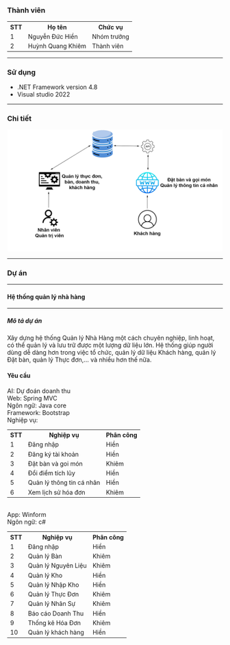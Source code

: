 <h3>Thành viên</h3>
<table>
  <tr>
    <th>STT</th>
    <th>Họ tên</th>
    <th>Chức vụ</th>
  </tr>
  <tr>
    <td>1</td>
    <td>Nguyễn Đức Hiền</td>
    <td>Nhóm trưởng</td>
  </tr>
  <tr>
    <td>2</td>
    <td>Huỳnh Quang Khiêm</td>
    <td>Thành viên</td>
  </tr>
</table>
<hr>
<h3>Sử dụng</h3>
<ul>
  <li>.NET Framework version 4.8</li>
  <li>Visual studio 2022</li>
</ul>
<hr>
<h3>Chi tiết</h3>
<img src="Untitled-1.png"/>
<hr>
<h3>Dự án</h3>
<hr>
<h4>Hệ thống quản lý nhà hàng</h4>
<hr>
<h5>Mô tả dự án</h5>
Xây dựng hệ thống Quản lý Nhà Hàng một cách chuyên nghiệp, linh hoạt, có thể quản lý và lưu trữ được một lượng dữ liệu lớn. Hệ thống giúp người dùng dễ dàng hơn trong việc tổ chức, quản lý dữ liệu Khách hàng, quản lý Đặt bàn, quản lý Thực đơn,… và nhiều hơn thế nữa.
<br>
<h4>Yêu cầu</h4>
AI: Dự đoán doanh thu <br>
Web: Spring MVC <br>
Ngôn ngữ: Java core <br>
Framework: Bootstrap <br>
Nghiệp vụ: <br>
<table>
  <tr>
    <th>STT</th>
    <th>Nghiệp vụ</th>
    <th>Phân công</th>
  </tr>
  <tr>
    <td>1</td>
    <td>Đăng nhập</td>
    <td>Hiền</td>
  </tr>
  <tr>
    <td>2</td>
    <td>Đăng ký tài khoản</td>
    <td>Hiền</td>
  </tr>
  <tr>
    <td>3</td>
    <td>Đặt bàn và goi món</td>
    <td>Khiêm</td>
  </tr>
  <tr>
    <td>4</td>
    <td>Đổi điểm tích lũy</td>
    <td>Hiền</td>
  </tr>
  <tr>
    <td>5</td>
    <td>Quản lý thông tin cá nhân</td>
    <td>Hiền</td>
  </tr>
  <tr>
    <td>6</td>
    <td>Xem lịch sử hóa đơn</td>
    <td>Khiêm</td>
  </tr>
</table>
<br>
App: Winform <br>
Ngôn ngữ: c# <br>
<table>
  <tr>
    <th>STT</th>
    <th>Nghiệp vụ</th>
    <th>Phân công</th>
  </tr>
  <tr>
    <td>1</td>
    <td>Đăng nhập</td>
    <td>Hiền</td>
  </tr>
  <tr>
    <td>2</td>
    <td>Quản lý Bàn</td>
    <td>Khiêm</td>
  </tr>
  <tr>
    <td>3</td>
    <td>Quản lý Nguyên Liệu</td>
    <td>Khiêm</td>
  </tr>
  <tr>
    <td>4</td>
    <td>Quản lý Kho</td>
    <td>Hiền</td>
  </tr>
  <tr>
    <td>5</td>
    <td>Quản lý Nhập Kho</td>
    <td>Hiền</td>
  </tr>
  <tr>
    <td>6</td>
    <td>Quản lý Thực Đơn</td>
    <td>Khiêm</td>
  </tr>
  <tr>
    <td>7</td>
    <td>Quản lý Nhân Sự</td>
    <td>Khiêm</td>
  </tr>
  <tr>
    <td>8</td>
    <td>Báo cáo Doanh Thu</td>
    <td>Hiền</td>
  </tr>
  <tr>
    <td>9</td>
    <td>Thống kê Hóa Đơn</td>
    <td>Khiêm</td>
  </tr>
   <tr>
    <td>10</td>
    <td>Quản lý khách hàng</td>
    <td>Hiền</td>
  </tr>
</table>
